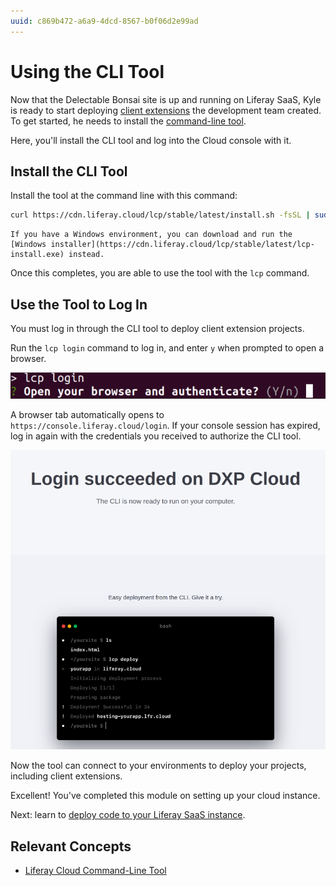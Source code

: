 ```yaml
---
uuid: c869b472-a6a9-4dcd-8567-b0f06d2e99ad
---
```


# Using the CLI Tool

Now that the Delectable Bonsai site is up and running on Liferay SaaS, Kyle is ready to start deploying [client extensions](https://learn.liferay.com/w/dxp/building-applications/client-extensions) the development team created. To get started, he needs to install the [command-line tool](https://learn.liferay.com/w/liferay-cloud/reference/command-line-tool).

Here, you'll install the CLI tool and log into the Cloud console with it.

## Install the CLI Tool

Install the tool at the command line with this command:

```bash
curl https://cdn.liferay.cloud/lcp/stable/latest/install.sh -fsSL | sudo bash
```

```{note}
If you have a Windows environment, you can download and run the [Windows installer](https://cdn.liferay.cloud/lcp/stable/latest/lcp-install.exe) instead.
```

Once this completes, you are able to use the tool with the `lcp` command.

## Use the Tool to Log In

You must log in through the CLI tool to deploy client extension projects.

Run the `lcp login` command to log in, and enter `y` when prompted to open a browser.

![The CLI tool prompts you to log in via your browser.](./using-the-cli-tool/images/01.png)

A browser tab automatically opens to `https://console.liferay.cloud/login`. If your console session has expired, log in again with the credentials you received to authorize the CLI tool.

![Once you're logged in, your CLI tool is authorized to access your environments in the console.](./using-the-cli-tool/images/02.png)

Now the tool can connect to your environments to deploy your projects, including client extensions.

Excellent! You've completed this module on setting up your cloud instance. 

Next: learn to [deploy code to your Liferay SaaS instance](../deploying-code-to-liferay-saas.md). 

## Relevant Concepts

* [Liferay Cloud Command-Line Tool](https://learn.liferay.com/w/liferay-cloud/reference/command-line-tool)
